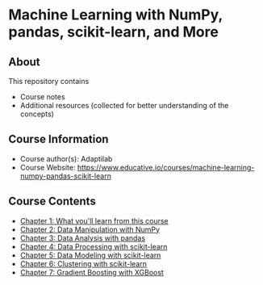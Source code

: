 # Machine Learning with NumPy, pandas, scikit-learn, and More

## About
This repository contains
- Course notes
- Additional resources (collected for better understanding of the concepts)

## Course Information
- Course author(s): Adaptilab
- Course Website: https://www.educative.io/courses/machine-learning-numpy-pandas-scikit-learn

## Course Contents
- [Chapter 1: What you'll learn from this course](./notes/Chapter_1.md)
- [Chapter 2: Data Manipulation with NumPy](./notes/Chapter_2.md)
- [Chapter 3: Data Analysis with pandas](./notes/Chapter_3.md)
- [Chapter 4: Data Processing with scikit-learn](./notes/Chapter_4.md)
- [Chapter 5: Data Modeling with scikit-learn](./notes/Chapter_5.md)
- [Chapter 6: Clustering with scikit-learn](./notes/Chapter_6.md)
- [Chapter 7: Gradient Boosting with XGBoost](./notes/Chapter_7.md)
